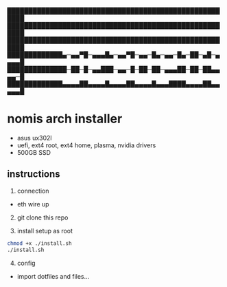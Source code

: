 ██████████████████████████████████████████████████████
██████████████████████████████████████████████████████
██████████████████████████████████████████████████████
█████████████▄─▄▄▀█─▄▄▄█▄─▄▄▀█─▄▄─█▄─▄▄─█▄─██─▄█─▄▄▄▄█
██████████████─██─█─▄▄███─▄▄─█─██─██─▄▄▄██─██─██▄▄▄▄─█
█████████████▄▄▄▄██▄▄▄▄█▄▄▄▄██▄▄▄▄█▄▄▄████▄▄▄▄██▄▄▄▄▄█

# nomis arch installer

- asus ux302l
- uefi, ext4 root, ext4 home, plasma, nvidia drivers
- 500GB SSD

## instructions

1. connection

- eth wire up

2. git clone this repo

3. install setup as root

```bash
chmod +x ./install.sh
./install.sh
```

4. config

- import dotfiles and files... 